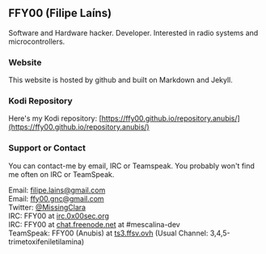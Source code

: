 ## FFY00 (Filipe Laíns)

Software and Hardware hacker. Developer. Interested in radio systems and microcontrollers.

### Website

This website is hosted by github and built on Markdown and Jekyll.

### Kodi Repository

Here's my Kodi repository: [https://ffy00.github.io/repository.anubis/](https://ffy00.github.io/repository.anubis/)

### Support or Contact

You can contact-me by email, IRC or Teamspeak. You probably won't find me often on IRC or TeamSpeak.

Email: [filipe.lains@gmail.com](mailto:filipe.lains@gmail.com)  
Email: [ffy00.gnc@gmail.com](mailto:ffy00.gnc@gmail.com)  
Twitter: [@MissingClara](https://twitter.com/MissingClara)  
IRC: FFY00 at [irc.0x00sec.org](irc:irc.0x00sec.org)  
IRC: FFY00 at [chat.freenode.net](irc:chat.freenode.net) at #mescalina-dev  
TeamSpeak: FFY00 (Anubis) at [ts3.ffsv.ovh](ts3server://ts3.ffsv.ovh) (Usual Channel: 3,4,5-trimetoxifeniletilamina)
